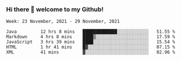 ### Hi there 👋 welcome to my Github! 

<!--START_SECTION:waka-->
```text
Week: 23 November, 2021 - 29 November, 2021

Java         12 hrs 8 mins   █████████████░░░░░░░░░░░░   51.55 % 
Markdown     4 hrs 8 mins    ████▒░░░░░░░░░░░░░░░░░░░░   17.59 % 
JavaScript   3 hrs 39 mins   ████░░░░░░░░░░░░░░░░░░░░░   15.54 % 
HTML         1 hr 41 mins    █▓░░░░░░░░░░░░░░░░░░░░░░░   07.15 % 
XML          41 mins         ▓░░░░░░░░░░░░░░░░░░░░░░░░   02.96 % 
```
<!--END_SECTION:waka-->
